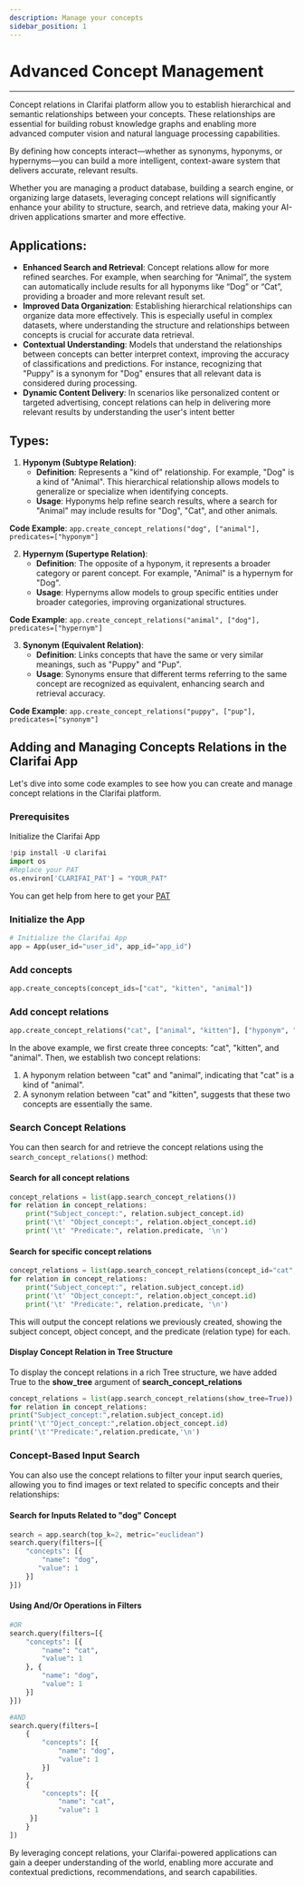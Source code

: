 ```yaml
---
description: Manage your concepts
sidebar_position: 1
---
```


# Advanced Concept Management
<hr />

Concept relations in Clarifai platform allow you to establish hierarchical and semantic relationships between your concepts. These relationships are essential for building robust knowledge graphs and enabling more advanced computer vision and natural language processing capabilities.

By defining how concepts interact—whether as synonyms, hyponyms, or hypernyms—you can build a more intelligent, context-aware system that delivers accurate, relevant results.

Whether you are managing a product database, building a search engine, or organizing large datasets, leveraging concept relations will significantly enhance your ability to structure, search, and retrieve data, making your AI-driven applications smarter and more effective.


## Applications:

* **Enhanced Search and Retrieval**: Concept relations allow for more refined searches. For example, when searching for “Animal”, the system can automatically include results for all hyponyms like “Dog” or “Cat”, providing a broader and more relevant result set.
* **Improved Data Organization**: Establishing hierarchical relationships can organize data more effectively. This is especially useful in complex datasets, where understanding the structure and relationships between concepts is crucial for accurate data retrieval.
* **Contextual Understanding**: Models that understand the relationships between concepts can better interpret context, improving the accuracy of classifications and predictions. For instance, recognizing that "Puppy" is a synonym for "Dog" ensures that all relevant data is considered during processing.
* **Dynamic Content Delivery**: In scenarios like personalized content or targeted advertising, concept relations can help in delivering more relevant results by understanding the user's intent better


## Types:

1. **Hyponym (Subtype Relation)**:
    * **Definition**: Represents a "kind of" relationship. For example, "Dog" is a kind of "Animal". This hierarchical relationship allows models to generalize or specialize when identifying concepts.
    * **Usage**: Hyponyms help refine search results, where a search for "Animal" may include results for "Dog", "Cat", and other animals.

**Code Example**:
`app.create_concept_relations("dog", ["animal"], predicates=["hyponym"]`



2. **Hypernym (Supertype Relation)**:
    * **Definition**: The opposite of a hyponym, it represents a broader category or parent concept. For example, "Animal" is a hypernym for "Dog".
    * **Usage**: Hypernyms allow models to group specific entities under broader categories, improving organizational structures.

**Code Example**:
`app.create_concept_relations("animal", ["dog"], predicates=["hypernym"]`



3. **Synonym (Equivalent Relation)**:
    * **Definition**: Links concepts that have the same or very similar meanings, such as "Puppy" and "Pup".
    * **Usage**: Synonyms ensure that different terms referring to the same concept are recognized as equivalent, enhancing search and retrieval accuracy.

**Code Example**:
`app.create_concept_relations("puppy", ["pup"], predicates=["synonym"]`


## Adding and Managing Concepts Relations in the Clarifai App

Let's dive into some code examples to see how you can create and manage concept relations in the Clarifai platform.


### Prerequisites

Initialize the Clarifai App

```python
!pip install -U clarifai
import os
#Replace your PAT
os.environ['CLARIFAI_PAT'] = "YOUR_PAT"
```


You can get help from here to get your [PAT](https://docs.clarifai.com/clarifai-basics/authentication/personal-access-tokens/)


### Initialize the App

```python
# Initialize the Clarifai App
app = App(user_id="user_id", app_id="app_id")
```



### Add concepts

```python
app.create_concepts(concept_ids=["cat", "kitten", "animal"])
```



### Add concept relations


```python
app.create_concept_relations("cat", ["animal", "kitten"], ["hyponym", "synonym"])
```


In the above example, we first create three concepts: "cat", "kitten", and "animal". Then, we establish two concept relations:



1. A hyponym relation between "cat" and "animal", indicating that "cat" is a kind of "animal".
2. A synonym relation between "cat" and "kitten", suggests that these two concepts are essentially the same.


### Search Concept Relations

You can then search for and retrieve the concept relations using the `search_concept_relations()` method:


#### Search for all concept relations


```python
concept_relations = list(app.search_concept_relations())
for relation in concept_relations:
    print("Subject_concept:", relation.subject_concept.id)
    print('\t' "Object_concept:", relation.object_concept.id)
    print('\t' "Predicate:", relation.predicate, '\n')
```



#### Search for specific concept relations


```python
concept_relations = list(app.search_concept_relations(concept_id="cat", predicate="synonym"))
for relation in concept_relations:
    print("Subject_concept:", relation.subject_concept.id)
    print('\t' "Object_concept:", relation.object_concept.id)
    print('\t' "Predicate:", relation.predicate, '\n')
```


This will output the concept relations we previously created, showing the subject concept, object concept, and the predicate (relation type) for each.


#### Display Concept Relation in Tree Structure

To display the concept relations in a rich Tree structure, we have added True to the **show_tree** argument of **search_concept_relations**


```python
concept_relations = list(app.search_concept_relations(show_tree=True))
for relation in concept_relations:
print("Subject_concept:",relation.subject_concept.id)
print('\t'"Oject_concept:",relation.object_concept.id)
print('\t'"Predicate:",relation.predicate,'\n')
```



### Concept-Based Input Search

You can also use the concept relations to filter your input search queries, allowing you to find images or text related to specific concepts and their relationships:


#### Search for Inputs Related to "dog" Concept


```python
search = app.search(top_k=2, metric="euclidean")
search.query(filters=[{
    "concepts": [{
        "name": "dog",
       "value": 1
    }]
}])
```



#### Using And/Or Operations in Filters


```python
#OR
search.query(filters=[{ 
    "concepts": [{
        "name": "cat",
        "value": 1
    }, {
        "name": "dog",
        "value": 1
    }]
}])

#AND
search.query(filters=[
    {
        "concepts": [{
            "name": "dog",
            "value": 1
        }]
    },
    {
        "concepts": [{
            "name": "cat",
            "value": 1
     }]
    }
])
```


By leveraging concept relations, your Clarifai-powered applications can gain a deeper understanding of the world, enabling more accurate and contextual predictions, recommendations, and search capabilities.